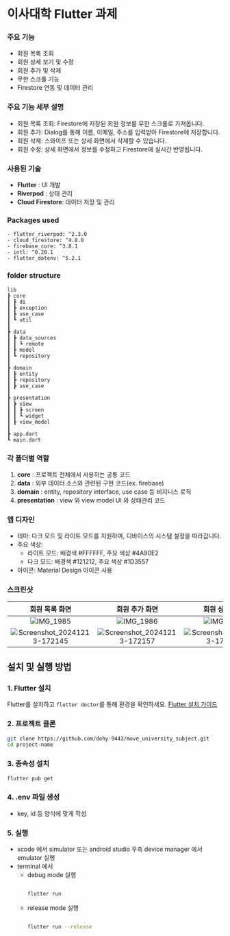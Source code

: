 # 이사대학 Flutter 과제

### 주요 기능
- 회원 목록 조회
- 회원 상세 보기 및 수정
- 회원 추가 및 삭제
- 무한 스크롤 기능
- Firestore 연동 및 데이터 관리

### 주요 기능 세부 설명
- 회원 목록 조회: Firestore에 저장된 회원 정보를 무한 스크롤로 가져옵니다.
- 회원 추가: Dialog를 통해 이름, 이메일, 주소를 입력받아 Firestore에 저장합니다.
- 회원 삭제: 스와이프 또는 상세 화면에서 삭제할 수 있습니다.
- 회원 수정: 상세 화면에서 정보를 수정하고 Firestore에 실시간 반영됩니다.


### 사용된 기술
- **Flutter**        : UI 개발
- **Riverpod**       : 상태 관리
- **Cloud Firestore**: 데이터 저장 및 관리

### Packages used
```
- flutter_riverpod: ^2.3.0
- cloud_firestore: ^4.8.0
- firebase_core: ^3.8.1
- intl: ^0.20.1
- flutter_dotenv: ^5.2.1
```

### folder structure
```
lib
┣ core
┃ ┣ di
┃ ┣ exception
┃ ┣ use_case
┃ ┗ util
┃ 
┣ data
┃ ┣ data_sources
┃ ┃ ┗ remote
┃ ┣ model
┃ ┗ repository
┃ 
┣ domain
┃ ┣ entity
┃ ┣ repository
┃ ┣ use_case
┃ 
┣ presentation
┃ ┣ view
┃ ┃ ┣ screen
┃ ┃ ┗ widget
┃ ┣ view_model
┃ 
┣ app.dart
┗ main.dart
```
### 각 폴더별 역할
1. **core**         : 프로젝트 전체에서 사용하는 공통 코드
2. **data**         : 외부 데이터 소스와 관련된 구현 코드(ex. firebase)
3. **domain**       : entity, repository interface, use case 등 비지니스 로직
4. **presentation** : view 와 view model UI 와 상태관리 코드

### 앱 디자인
- 테마: 다크 모드 및 라이트 모드를 지원하며, 디바이스의 시스템 설정을 따라갑니다.
- 주요 색상:
  - 라이트 모드: 배경색 #FFFFFF, 주요 색상 #4A90E2
  - 다크 모드: 배경색 #121212, 주요 색상 #1D3557
- 아이콘: Material Design 아이콘 사용

### 스크린샷
| 회원 목록 화면 | 회원 추가 화면 |                                                   회원 상세 화면                                                    |                                                    회원 삭제 화면                                                    |
|:--------:|:--------:|:-------------------------------------------------------------------------------------------------------------:|:--------------------------------------------------------------------------------------------------------------:|
| ![IMG_1985](https://github.com/user-attachments/assets/f7e149c4-d252-41af-995c-5db450860e2d) | ![IMG_1986](https://github.com/user-attachments/assets/28a67426-1ded-4fae-94de-a458771617b9) | ![IMG_1987](https://github.com/user-attachments/assets/c323ec42-0e86-44b7-8e08-060fb1367d06) | ![delete](https://github.com/user-attachments/assets/2f6a021b-bffb-4609-837c-2ff814093d98) |
| ![Screenshot_20241213-172145](https://github.com/user-attachments/assets/869d9422-e126-49e6-a69f-01ea465b379b) | ![Screenshot_20241213-172157](https://github.com/user-attachments/assets/ec8c9a23-3c32-49c5-9deb-0605414819a5) |![Screenshot_20241213-172207](https://github.com/user-attachments/assets/a5aab481-1b66-4ea3-b517-2b6803423dc3) | ![Screenshot_20241213-172207](https://github.com/user-attachments/assets/a5aab481-1b66-4ea3-b517-2b6803423dc3) |


## 설치 및 실행 방법

### 1. Flutter 설치
Flutter를 설치하고 `flutter doctor`를 통해 환경을 확인하세요.
[Flutter 설치 가이드](https://docs.flutter.dev/get-started/install)

### 2. 프로젝트 클론
```bash
git clone https://github.com/dohy-9443/move_university_subject.git
cd project-name
```

### 3. 종속성 설치
```bash
flutter pub get
```

### 4. .env 파일 생성
- key, id 등 양식에 맞게 작성


### 5. 실행
- xcode 에서 simulator 또는 android studio 우측 device manager 에서 emulator 실행
- terminal 에서
  - debug mode 실행
    ```bash
    
    flutter run
    ```
  - release mode 실행
    ```bash
    
    flutter run --release
    ```
